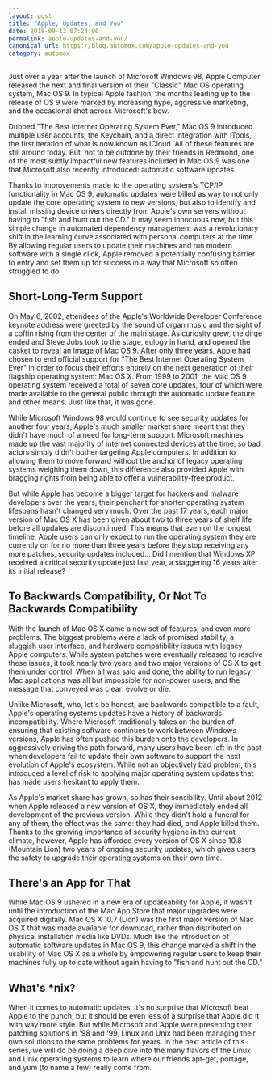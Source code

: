 ```yaml
---
layout: post
title: "Apple, Updates, and You"
date: 2018-09-13 07:24:00
permalink: apple-updates-and-you/
canonical_url: https://blog.automox.com/apple-updates-and-you
category: automox
---
```


Just over a year after the launch of Microsoft Windows 98, Apple Computer released the next and final version of their "Classic" Mac OS operating system, Mac OS 9. In typical Apple fashion, the months leading up to the release of OS 9 were marked by increasing hype, aggressive marketing, and the occasional shot across Microsoft's bow.

Dubbed "The Best Internet Operating System Ever," Mac OS 9 introduced multiple user accounts, the Keychain, and a direct integration with iTools, the first iteration of what is now known as iCloud. All of these features are still around today. But, not to be outdone by their friends in Redmond, one of the most subtly impactful new features included in Mac OS 9 was one that Microsoft also recently introduced: automatic software updates.

Thanks to improvements made to the operating system's TCP/IP functionality in Mac OS 9, automatic updates were billed as way to not only update the core operating system to new versions, but also to identify and install missing device drivers directly from Apple's own servers without having to "fish and hunt out the CD." It may seem innocuous now, but this simple change in automated dependency management was a revolutionary shift in the learning curve associated with personal computers at the time. By allowing regular users to update their machines and run modern software with a single click, Apple removed a potentially confusing barrier to entry and set them up for success in a way that Microsoft so often struggled to do.

## Short-Long-Term Support

On May 6, 2002, attendees of the Apple's Worldwide Developer Conference keynote address were greeted by the sound of organ music and the sight of a coffin rising from the center of the main stage. As curiosity grew, the dirge ended and Steve Jobs took to the stage, eulogy in hand, and opened the casket to reveal an image of Mac OS 9. After only three years, Apple had chosen to end official support for "The Best Internet Operating System Ever" in order to focus their efforts entirely on the next generation of their flagship operating system: Mac OS X. From 1999 to 2001, the Mac OS 9 operating system received a total of seven core updates, four of which were made available to the general public through the automatic update feature and other means. Just like that, it was gone.

While Microsoft Windows 98 would continue to see security updates for another four years, Apple's much smaller market share meant that they didn't have much of a need for long-term support. Microsoft machines made up the vast majority of internet connected devices at the time, so bad actors simply didn't bother targeting Apple computers. In addition to allowing them to move forward without the anchor of legacy operating systems weighing them down, this difference also provided Apple with bragging rights from being able to offer a vulnerability-free product.

But while Apple has become a bigger target for hackers and malware developers over the years, their penchant for shorter operating system lifespans hasn't changed very much. Over the past 17 years, each major version of Mac OS X has been given about two to three years of shelf life before all updates are discontinued. This means that even on the longest timeline, Apple users can only expect to run the operating system they are currently on for no more than three years before they stop receiving any more patches, security updates included... Did I mention that Windows XP received a critical security update just last year, a staggering 16 years after its initial release?

## To Backwards Compatibility, Or Not To Backwards Compatibility

With the launch of Mac OS X came a new set of features, and even more problems. The biggest problems were a lack of promised stability, a sluggish user interface, and hardware compatibility issues with legacy Apple computers. While system patches were eventually released to resolve these issues, it took nearly two years and two major versions of OS X to get them under control. When all was said and done, the ability to run legacy Mac applications was all but impossible for non-power users, and the message that conveyed was clear: evolve or die.

Unlike Microsoft, who, let's be honest, are backwards compatible to a fault, Apple's operating systems updates have a history of backwards incompatibility. Where Microsoft traditionally takes on the burden of ensuring that existing software continues to work between Windows versions, Apple has often pushed this burden onto the developers. In aggressively driving the path forward, many users have been left in the past when developers fail to update their own software to support the next evolution of Apple's ecosystem. While not an objectively bad problem, this introduced a level of risk to applying major operating system updates that has made users hesitant to apply them.

As Apple's market share has grown, so has their sensibility. Until about 2012 when Apple released a new version of OS X, they immediately ended all development of the previous version. While they didn't hold a funeral for any of them, the effect was the same: they had died, and Apple killed them. Thanks to the growing importance of security hygiene in the current climate, however, Apple has afforded every version of OS X since 10.8 (Mountain Lion) two years of ongoing security updates, which gives users the safety to upgrade their operating systems on their own time.

## There's an App for That

While Mac OS 9 ushered in a new era of updateability for Apple, it wasn't until the introduction of the Mac App Store that major upgrades were acquired digitally. Mac OS X 10.7 (Lion) was the first major version of Mac OS X that was made available for download, rather than distributed on physical installation media like DVDs. Much like the introduction of automatic software updates in Mac OS 9, this change marked a shift in the usability of Mac OS X as a whole by empowering regular users to keep their machines fully up to date without again having to "fish and hunt out the CD."

## What's *nix?

When it comes to automatic updates, it's no surprise that Microsoft beat Apple to the punch, but it should be even less of a surprise that Apple did it with way more style. But while Microsoft and Apple were presenting their patching solutions in '98 and '99, Linux and Unix had been managing their own solutions to the same problems for years. In the next article of this series, we will do be doing a deep dive into the many flavors of the Linux and Unix operating systems to learn where our friends apt-get, portage, and yum (to name a few) really come from.
